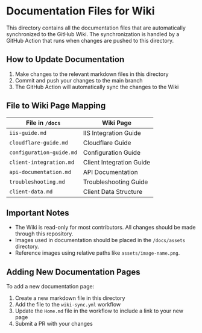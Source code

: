 # Documentation Files for Wiki

This directory contains all the documentation files that are automatically synchronized to the GitHub Wiki. The synchronization is handled by a GitHub Action that runs when changes are pushed to this directory.

## How to Update Documentation

1. Make changes to the relevant markdown files in this directory
2. Commit and push your changes to the main branch
3. The GitHub Action will automatically sync the changes to the Wiki

## File to Wiki Page Mapping

| File in `/docs` | Wiki Page |
|-----------------|-----------|
| `iis-guide.md` | IIS Integration Guide |
| `cloudflare-guide.md` | Cloudflare Guide |
| `configuration-guide.md` | Configuration Guide |
| `client-integration.md` | Client Integration Guide |
| `api-documentation.md` | API Documentation |
| `troubleshooting.md` | Troubleshooting Guide |
| `client-data.md` | Client Data Structure |

## Important Notes

- The Wiki is read-only for most contributors. All changes should be made through this repository.
- Images used in documentation should be placed in the `/docs/assets` directory.
- Reference images using relative paths like `assets/image-name.png`.

## Adding New Documentation Pages

To add a new documentation page:

1. Create a new markdown file in this directory
2. Add the file to the `wiki-sync.yml` workflow
3. Update the `Home.md` file in the workflow to include a link to your new page
4. Submit a PR with your changes
